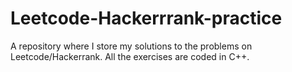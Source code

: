 # Leetcode-Hackerrrank-practice
A repository where I store my solutions to the problems on Leetcode/Hackerrank. All the exercises are coded in C++.
